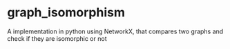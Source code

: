 # graph_isomorphism
A implementation in python using NetworkX, that compares two graphs and check if they are isomorphic or not
